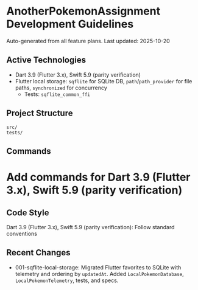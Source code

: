 # AnotherPokemonAssignment Development Guidelines

Auto-generated from all feature plans. Last updated: 2025-10-20

## Active Technologies
- Dart 3.9 (Flutter 3.x), Swift 5.9 (parity verification)
- Flutter local storage: `sqflite` for SQLite DB, `path`/`path_provider` for file paths, `synchronized` for concurrency
  - Tests: `sqflite_common_ffi`

## Project Structure
```
src/
tests/
```

## Commands
# Add commands for Dart 3.9 (Flutter 3.x), Swift 5.9 (parity verification)

## Code Style
Dart 3.9 (Flutter 3.x), Swift 5.9 (parity verification): Follow standard conventions

## Recent Changes
- 001-sqflite-local-storage: Migrated Flutter favorites to SQLite with telemetry and ordering by `updatedAt`. Added `LocalPokemonDatabase`, `LocalPokemonTelemetry`, tests, and specs.

<!-- MANUAL ADDITIONS START -->
<!-- MANUAL ADDITIONS END -->
